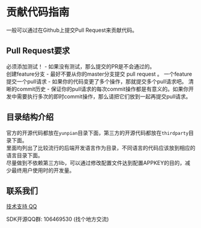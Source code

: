 # 贡献代码指南  
一般可以通过在Github上提交Pull Request来贡献代码。

## Pull Request要求  

必须添加测试！ - 如果没有测试，那么提交的PR是不会通过的。  
创建feature分支 - 最好不要从你的master分支提交 pull request 。 
一个feature提交一个pull请求 - 如果你的代码变更了多个操作，那就提交多个pull请求吧。
清晰的commit历史 - 保证你的pull请求的每次commit操作都是有意义的。如果你开发中需要执行多次的即时commit操作，那么请把它们放到一起再提交pull请求。

## 目录结构介绍  

官方的开源代码都放在`yunpian`目录下面，第三方的开源代码都放在`thirdparty`目录下面。  
里面均列出了比较流行的后端开发语言作为目录，不同语言的代码应该放到相应的语言目录下面。  
尽量做到不依赖第三方lib，可以通过修改配置文件达到配置APPKEY的目的，减少最终用户使用时的开发量。  

## 联系我们
[技术支持 QQ](https://static.meiqia.com/dist/standalone.html?eid=30951&groupid=0d20ab23ab4702939552b3f81978012f&metadata={"name":"github"})

SDK开源QQ群: 106469530 (找个地方交流)



